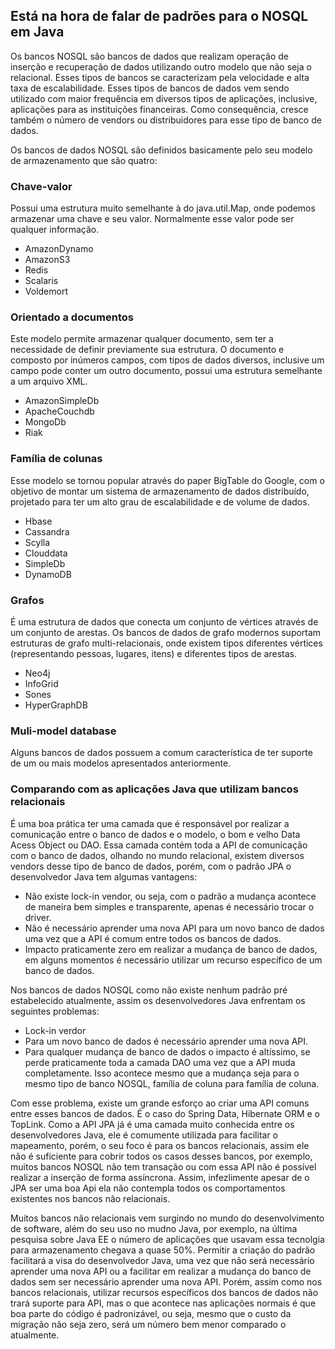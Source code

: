 ## Está na hora de falar de padrões para o NOSQL em Java



  Os bancos NOSQL são bancos de dados que realizam operação de inserção e recuperação de dados utilizando outro modelo que não seja o relacional. Esses tipos de bancos se caracterizam pela velocidade e alta taxa de escalabilidade. Esses tipos de bancos de dados vem sendo utilizado com maior frequência em diversos tipos de aplicações, inclusive, aplicações para as instituições financeiras. Como consequência, cresce também o número de vendors ou distribuidores para esse tipo de banco de dados.


Os bancos de dados NOSQL são definidos basicamente pelo seu modelo de armazenamento que são  quatro:

### Chave-valor

Possui uma estrutura muito semelhante à do java.util.Map, onde podemos armazenar uma chave e seu valor. Normalmente esse valor pode ser qualquer informação.

* AmazonDynamo 
* AmazonS3 
* Redis 
* Scalaris 
* Voldemort 

### Orientado a documentos

   Este modelo permite armazenar qualquer documento, sem ter a necessidade de definir previamente sua estrutura. O documento e composto por inúmeros campos, com tipos de dados diversos, inclusive um campo pode conter um outro documento, possui uma estrutura semelhante a um arquivo XML. 

* AmazonSimpleDb 
* ApacheCouchdb 
* MongoDb 
* Riak 

### Família de colunas

  Esse modelo se tornou popular através do paper BigTable do Google, com o objetivo de montar um sistema de armazenamento de dados distribuído, projetado para ter um alto grau de escalabilidade e de volume de dados. 

* Hbase
* Cassandra
* Scylla
* Clouddata
* SimpleDb
* DynamoDB

### Grafos

   É uma estrutura de dados que conecta um conjunto de vértices através de um conjunto de arestas. Os bancos de dados de grafo modernos suportam estruturas de grafo multi-relacionais, onde existem tipos diferentes vértices (representando pessoas, lugares, itens) e diferentes tipos de arestas.
   
* Neo4j 
* InfoGrid 
* Sones 
* HyperGraphDB

### Muli-model database

Alguns bancos de dados possuem a comum característica de ter suporte de um ou mais modelos apresentados anteriormente.


###  Comparando com as aplicações Java que utilizam bancos relacionais
  
  É uma boa prática ter uma camada que é responsável por realizar a comunicação entre o banco de dados e o modelo, o bom e velho Data Acess Object ou DAO. Essa camada contém toda a API de comunicação com o banco de dados, olhando no mundo relacional, existem diversos vendors desse tipo de banco de dados, porém, com o padrão JPA o desenvolvedor Java tem algumas vantagens:

* Não existe lock-in vendor, ou seja, com o padrão a mudança acontece de maneira bem simples e transparente, apenas é necessário trocar o driver.
* Não é necessário aprender uma nova API para um novo banco de dados uma vez que a API é comum entre todos os bancos de dados.
* Impacto praticamente zero em realizar a mudança de banco de dados, em alguns momentos é necessário utilizar um recurso específico de um banco de dados.

 Nos bancos de dados NOSQL como não existe nenhum padrão pré estabelecido atualmente, assim os desenvolvedores Java enfrentam os seguintes problemas:

* Lock-in verdor
* Para um novo banco de dados é necessário aprender uma nova API.
* Para qualquer mudança de banco de dados o impacto é altíssimo, se perde praticamente toda a camada DAO uma vez que a API muda completamente. Isso acontece mesmo que a mudança seja para o mesmo tipo de banco NOSQL, família de coluna para família de coluna.


 Com esse problema, existe um grande esforço ao criar uma API comuns entre esses bancos de dados. É o caso do Spring Data, Hibernate ORM e o TopLink. Como a API JPA já é uma camada muito conhecida entre os desenvolvedores Java, ele é comumente utilizada para facilitar o mapeamento, porém, o seu foco é para os bancos relacionais, assim ele não é suficiente para cobrir todos os casos desses bancos, por exemplo, muitos bancos NOSQL não tem transação ou com essa API não é possível realizar a inserção de forma assíncrona. Assim, infezlimente apesar de o JPA ser uma boa Api ela não contempla todos os comportamentos existentes nos bancos não relacionais.


  
   Muitos bancos não relacionais vem surgindo no mundo do desenvolvimento de software, além do seu uso no mudno Java, por exemplo, na última pesquisa sobre Java EE o número de aplicações que usavam essa tecnolgia para armazenamento chegava a quase 50%. Permitir a criação do padrão facilitará a visa do desenvolvedor Java, uma vez que não será necessário aprender uma nova API ou a facilitar em realizar a mudança do banco de dados sem ser necessário aprender uma nova API. Porém, assim como nos bancos relacionais, utilizar recursos específicos dos bancos de dados não trará suporte para API, mas o que acontece nas aplicações normais é que boa parte do código é padronizável, ou seja, mesmo que o custo da migração não seja zero, será um número bem menor comparado o atualmente.